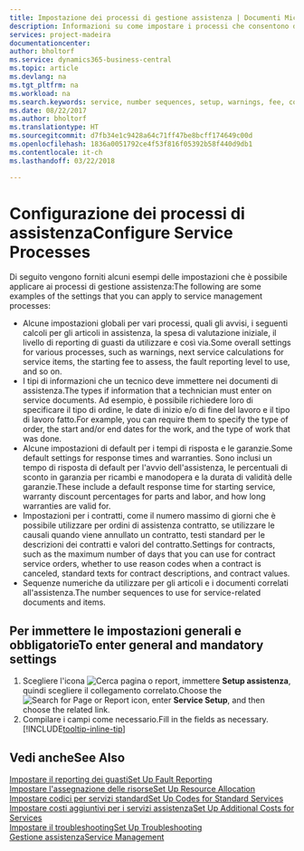 ```yaml
---
title: Impostazione dei processi di gestione assistenza | Documenti Microsoft
description: Informazioni su come impostare i processi che consentono di assicurarsi che i clienti siano soddisfatti del servizio di assistenza clienti.
services: project-madeira
documentationcenter: 
author: bholtorf
ms.service: dynamics365-business-central
ms.topic: article
ms.devlang: na
ms.tgt_pltfrm: na
ms.workload: na
ms.search.keywords: service, number sequences, setup, warnings, fee, contracts, warranties
ms.date: 08/22/2017
ms.author: bholtorf
ms.translationtype: HT
ms.sourcegitcommit: d7fb34e1c9428a64c71ff47be8bcff174649c00d
ms.openlocfilehash: 1836a0051792ce4f53f816f05392b58f440d9db1
ms.contentlocale: it-ch
ms.lasthandoff: 03/22/2018

---
```

# <a name="configure-service-processes"></a><span data-ttu-id="dd48a-103">Configurazione dei processi di assistenza</span><span class="sxs-lookup"><span data-stu-id="dd48a-103">Configure Service Processes</span></span>
<span data-ttu-id="dd48a-104">Di seguito vengono forniti alcuni esempi delle impostazioni che è possibile applicare ai processi di gestione assistenza:</span><span class="sxs-lookup"><span data-stu-id="dd48a-104">The following are some examples of the settings that you can apply to service management processes:</span></span>  
  
* <span data-ttu-id="dd48a-105">Alcune impostazioni globali per vari processi, quali gli avvisi, i seguenti calcoli per gli articoli in assistenza, la spesa di valutazione iniziale, il livello di reporting di guasti da utilizzare e così via.</span><span class="sxs-lookup"><span data-stu-id="dd48a-105">Some overall settings for various processes, such as warnings, next service calculations for service items, the starting fee to assess, the fault reporting level to use, and so on.</span></span>  
* <span data-ttu-id="dd48a-106">I tipi di informazioni che un tecnico deve immettere nei documenti di assistenza.</span><span class="sxs-lookup"><span data-stu-id="dd48a-106">The types if information that a technician must enter on service documents.</span></span> <span data-ttu-id="dd48a-107">Ad esempio, è possibile richiedere loro di specificare il tipo di ordine, le date di inizio e/o di fine del lavoro e il tipo di lavoro fatto.</span><span class="sxs-lookup"><span data-stu-id="dd48a-107">For example, you can require them to specify the type of order, the start and/or end dates for the work, and the type of work that was done.</span></span>  
* <span data-ttu-id="dd48a-108">Alcune impostazioni di default per i tempi di risposta e le garanzie.</span><span class="sxs-lookup"><span data-stu-id="dd48a-108">Some default settings for response times and warranties.</span></span> <span data-ttu-id="dd48a-109">Sono inclusi un tempo di risposta di default per l'avvio dell'assistenza, le percentuali di sconto in garanzia per ricambi e manodopera e la durata di validità delle garanzie.</span><span class="sxs-lookup"><span data-stu-id="dd48a-109">These include a default response time for starting service, warranty discount percentages for parts and labor, and how long warranties are valid for.</span></span>  
* <span data-ttu-id="dd48a-110">Impostazioni per i contratti, come il numero massimo di giorni che è possibile utilizzare per ordini di assistenza contratto, se utilizzare le causali quando viene annullato un contratto, testi standard per le descrizioni dei contratti e valori del contratto.</span><span class="sxs-lookup"><span data-stu-id="dd48a-110">Settings for contracts, such as the maximum number of days that you can use for contract service orders, whether to use reason codes when a contract is canceled, standard texts for contract descriptions, and contract values.</span></span>  
* <span data-ttu-id="dd48a-111">Sequenze numeriche da utilizzare per gli articoli e i documenti correlati all'assistenza.</span><span class="sxs-lookup"><span data-stu-id="dd48a-111">The number sequences to use for service-related documents and items.</span></span>  

## <a name="to-enter-general-and-mandatory-settings"></a><span data-ttu-id="dd48a-112">Per immettere le impostazioni generali e obbligatorie</span><span class="sxs-lookup"><span data-stu-id="dd48a-112">To enter general and mandatory settings</span></span>
1. <span data-ttu-id="dd48a-113">Scegliere l'icona ![Cerca pagina o report](media/ui-search/search_small.png "icona Cerca pagina o report"), immettere **Setup assistenza**, quindi scegliere il collegamento correlato.</span><span class="sxs-lookup"><span data-stu-id="dd48a-113">Choose the ![Search for Page or Report](media/ui-search/search_small.png "Search for Page or Report icon") icon, enter **Service Setup**, and then choose the related link.</span></span>
2. <span data-ttu-id="dd48a-114">Compilare i campi come necessario.</span><span class="sxs-lookup"><span data-stu-id="dd48a-114">Fill in the fields as necessary.</span></span> [!INCLUDE[tooltip-inline-tip](includes/tooltip-inline-tip_md.md)]  

## <a name="see-also"></a><span data-ttu-id="dd48a-115">Vedi anche</span><span class="sxs-lookup"><span data-stu-id="dd48a-115">See Also</span></span>  
[<span data-ttu-id="dd48a-116">Impostare il reporting dei guasti</span><span class="sxs-lookup"><span data-stu-id="dd48a-116">Set Up Fault Reporting</span></span>](service-how-setup-fault-reporting.md)  
[<span data-ttu-id="dd48a-117">Impostare l'assegnazione delle risorse</span><span class="sxs-lookup"><span data-stu-id="dd48a-117">Set Up Resource Allocation</span></span>](service-how-setup-resource-allocation.md)  
[<span data-ttu-id="dd48a-118">Impostare codici per servizi standard</span><span class="sxs-lookup"><span data-stu-id="dd48a-118">Set Up Codes for Standard Services</span></span>](service-how-setup-service-coding.md)  
[<span data-ttu-id="dd48a-119">Impostare costi aggiuntivi per i servizi assistenza</span><span class="sxs-lookup"><span data-stu-id="dd48a-119">Set Up Additional Costs for Services</span></span>](service-how-setup-service-costs-pricing.md)  
[<span data-ttu-id="dd48a-120">Impostare il troubleshooting</span><span class="sxs-lookup"><span data-stu-id="dd48a-120">Set Up Troubleshooting</span></span>](service-how-setup-troubleshooting.md)  
[<span data-ttu-id="dd48a-121">Gestione assistenza</span><span class="sxs-lookup"><span data-stu-id="dd48a-121">Service Management</span></span>](service-service.md)  

